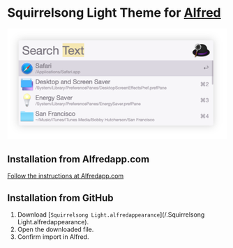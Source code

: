 # Squirrelsong Light Theme for [Alfred](https://www.alfredapp.com/)

![Squirrelsong Light theme for Alfred](screenshot-light.png)

## Installation from Alfredapp.com

[Follow the instructions at Alfredapp.com](https://www.alfredapp.com/extras/theme/5IzAzy3Fuj/)

## Installation from GitHub

1. Download [`Squirrelsong Light.alfredappearance`](/.Squirrelsong Light.alfredappearance).
2. Open the downloaded file.
3. Confirm import in Alfred.
